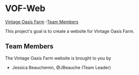 # VOF-Web

[Vintage Oasis Farm](#vof-web)
    -[Team Members](#teammembers)

This project's goal is to create a website for Vintage Oasis Farm.

## Team Members
The Vintage Oasis Farm website is brought to you by

- Jessica Beauchemin, @JBeauche (Team Leader)
